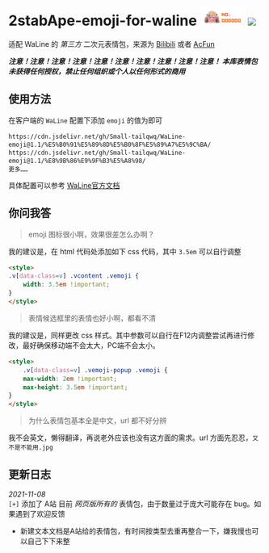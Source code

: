 # 2stabApe-emoji-for-waline ![logo](logo.png) [![](https://data.jsdelivr.com/v1/package/gh/Small-tailqwq/WaLine-emoji/badge)](https://www.jsdelivr.com/package/gh/Small-tailqwq/WaLine-emoji)
适配 WaLine 的 *第三方* 二次元表情包，来源为 [Bilibili](https://www.bilibili.com) 或者 [AcFun](https://acfun.cn) 


  
***注意！注意！注意！注意！注意！注意！注意！注意！注意！注意！
本库表情包未获得任何授权，禁止任何组织或个人以任何形式的商用***

## 使用方法  

在客户端的 `WaLine` 配置下添加 `emoji` 的值为即可
```
https://cdn.jsdelivr.net/gh/Small-tailqwq/WaLine-emoji@1.1/%E5%B0%91%E5%89%8D%E5%B0%8F%E5%89%A7%E5%9C%BA/  
https://cdn.jsdelivr.net/gh/Small-tailqwq/WaLine-emoji@1.1/%E8%9B%86%E9%9F%B3%E5%A8%98/
更多……
```
  

具体配置可以参考 [WaLine官方文档](https://waline.js.org/guide/client/emoji.html#%E8%87%AA%E5%AE%9A%E4%B9%89%E8%A1%A8%E6%83%85)


## 你问我答

> emoji 图标很小啊，效果很差怎么办啊？  

我的建议是，在 html 代码处添加如下 css 代码，其中 `3.5em` 可以自行调整

```html
<style>
.v[data-class=v] .vcontent .vemoji {
    width: 3.5em !important;
}
</style>
```
> 表情候选框里的表情也好小啊，都看不清

我的建议是，同样更改 css 样式。其中参数可以自行在F12内调整尝试再进行修改，最好确保移动端不会太大，PC端不会太小。
```html
<style>
    .v[data-class=v] .vemoji-popup .vemoji {
    max-width: 2em !important;
    max-height: 3.5em !important;
}
</style>
```

> 为什么表情包基本全是中文，url 都不好分辨

我不会英文，懒得翻译，再说老外应该也没有这方面的需求。url 方面先忍忍，`又不是不能用.jpg`  


## 更新日志

*2021-11-08*  
`[+]` 添加了 A站 目前 *网页版所有的* 表情包，由于数量过于庞大可能存在 bug。如果遇到了欢迎反馈    
* 新建文本文档是A站给的表情包，有时间按类型去重再整合一下，嫌我慢也可以自己下下来整